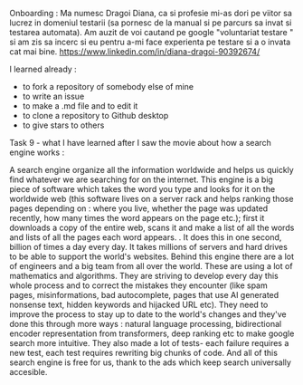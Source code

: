 Onboarding :
Ma numesc Dragoi Diana, ca si profesie mi-as dori pe viitor sa lucrez in domeniul testarii (sa pornesc de la manual si pe parcurs sa invat si testarea automata).
Am auzit de voi cautand pe google "voluntariat testare " si am zis sa incerc si eu pentru a-mi face experienta pe testare si a o invata cat mai bine.
https://www.linkedin.com/in/diana-dragoi-90392674/

I learned already :
- to fork a repository of somebody else of mine
- to write an issue
- to make a .md file and to edit it
- to clone a repository to Github desktop
- to give stars to others 

Task 9 - what I have learned after I saw the movie about how a search engine works : 

  A search engine organize all the information worldwide and helps us quickly find whatever we are searching for on the internet. 
  This engine is a big piece of software which takes the word you type and looks for it on the worldwide web  (this software lives on a server rack and helps ranking those pages depending on : where you live,  whether the page was updated recently, how many times the word appears on the page etc.); first it downloads a copy of the entire web, scans it and make a list of all the words and lists of all the pages each word appears. . It does this in one second, billion of times a day every day. It takes millions of servers and hard drives to be able to support the world's websites. 
  Behind this engine there are a lot of engineers and a big team from all over the world. These are using a lot of mathematics and algorithms. They are striving to develop every day this whole process and to correct the mistakes they encounter (like spam pages, misinformations, bad autocomplete, pages that use AI generated nonsense text, hidden keywords and hijacked URL etc). 
  They need to improve the process to stay up to date to the world's changes and they've done this through more ways : natural language processing,  bidirectional encoder representation from transformers, deep ranking etc  to make google search more intuitive. 
  They also made a lot of tests- each failure requires a new test, each test requires rewriting big chunks of code.
  And all of this search engine is free for us, thank to the ads which keep search universally accesible. 

